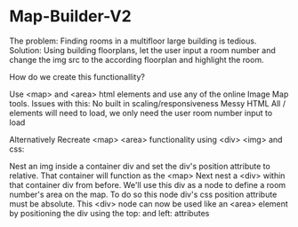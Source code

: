 # Map-Builder-V2
The problem: Finding rooms in a multifloor large building is tedious.
Solution: Using building floorplans, let the user input a room number and change the img src to the according floorplan and highlight the room.

How do we create this functionallity?

Use \<map> and \<area> html elements and use any of the online Image Map tools.
Issues with this: No built in scaling/responsiveness
                  Messy HTML
                  All /<area> elements will need to load, we only need the user room number input to load

Alternatively Recreate \<map> \<area> functionality using \<div> \<img> and css:
  
  Nest an img inside a container div and set the div's position attribute to relative. That container will function as the \<map>
  Next nest a \<div> within that container div from before. We'll use this div as a node to define a room number's area on the map.
  To do so this node div's css position attribute must be absolute. This \<div> node can now be used like an \<area> element by
  positioning the div using the top: and left: attributes
    


    

      

  
  

  
